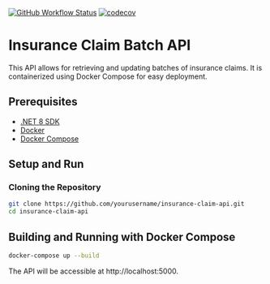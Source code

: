 [![GitHub Workflow Status](https://img.shields.io/github/actions/workflow/status/adesfontaines/api-claims-assignement/main.yml)](https://github.com/adesfontaines/api-claims-assignement/actions)
[![codecov](https://codecov.io/github/adesfontaines/api-claims-assignement/graph/badge.svg?token=HNEOXUZ0ZK)](https://codecov.io/github/adesfontaines/api-claims-assignement)
# Insurance Claim Batch API

This API allows for retrieving and updating batches of insurance claims. It is containerized using Docker Compose for easy deployment.

## Prerequisites

- [.NET 8 SDK](https://dotnet.microsoft.com/download/dotnet/8.0)
- [Docker](https://www.docker.com/get-started)
- [Docker Compose](https://docs.docker.com/compose/install/)

## Setup and Run

### Cloning the Repository

```bash
git clone https://github.com/yourusername/insurance-claim-api.git
cd insurance-claim-api
```

## Building and Running with Docker Compose
```bash
docker-compose up --build
```

The API will be accessible at http://localhost:5000.
